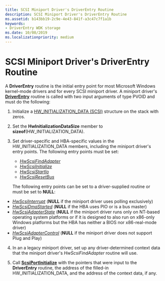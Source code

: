 ```yaml
---
title: SCSI Miniport Driver's DriverEntry Routine
description: SCSI Miniport Driver's DriverEntry Routine
ms.assetid: b143bb19-2c9e-4e43-841f-a3c47c7f1a1b
keywords:
- DriverEntry WDK storage
ms.date: 10/08/2019
ms.localizationpriority: medium
---
```


# SCSI Miniport Driver's DriverEntry Routine

A **DriverEntry** routine is the initial entry point for most Microsoft Windows kernel-mode drivers and for every SCSI miniport driver. A miniport driver's [**DriverEntry**](driverentry-of-scsi-miniport-driver.md) routine is called with two input arguments of type PVOID and must do the following:

1. Initialize a [HW_INITIALIZATION_DATA (SCSI)](/windows-hardware/drivers/ddi/srb/ns-srb-_hw_initialization_data) structure on the stack with zeros.

2. Set the **HwInitializationDataSize** member to **sizeof**(HW_INITIALIZATION_DATA).

3. Set driver-specific and HBA-specific values in the HW_INITIALIZATION_DATA members, including the miniport driver's entry points. The following entry points must be set:

   - [*HwScsiFindAdapter*](/previous-versions/windows/hardware/drivers/ff557300(v=vs.85))
   - [*HwScsiInitialize*](/previous-versions/windows/hardware/drivers/ff557302(v=vs.85))
   - [*HwScsiStartIo*](/previous-versions/windows/hardware/drivers/ff557323(v=vs.85))
   - [*HwScsiResetBus*](/previous-versions/windows/hardware/drivers/ff557318(v=vs.85))

    The following entry points can be set to a driver-supplied routine or must be set to **NULL**:

  - [*HwScsiInterrupt*](/previous-versions/windows/hardware/drivers/ff557312(v=vs.85)) (**NULL** if the miniport driver uses polling exclusively)
  - [*HwScsiDmaStarted*](/previous-versions/windows/hardware/drivers/ff557291(v=vs.85)) (**NULL** if the HBA uses PIO or is a bus master)
  - [*HwScsiAdapterState*](/previous-versions/windows/hardware/drivers/ff557278(v=vs.85)) (**NULL** if the miniport driver runs only on NT-based operating system platforms or if it is designed to also run on x86-only Windows platforms but the HBA has neither a BIOS nor x86-real-mode driver)
  - [*HwScsiAdapterControl*](/previous-versions/windows/hardware/drivers/ff557274(v=vs.85)) (**NULL** if the miniport driver does not support Plug and Play)

4. In an a legacy miniport driver, set up any driver-determined context data that the miniport driver's *HwScsiFindAdapter* routine will use.

5. Call [**ScsiPortInitialize**](/windows-hardware/drivers/ddi/srb/nf-srb-scsiportinitialize) with the pointers that were input to the **DriverEntry** routine, the address of the filled-in HW_INITIALIZATION_DATA, and the address of the context data, if any.